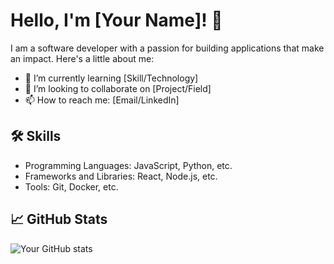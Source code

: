 # Hello, I'm [Your Name]! 👋

I am a software developer with a passion for building applications that make an impact. Here's a little about me:

- 🌱 I’m currently learning [Skill/Technology]
- 👯 I’m looking to collaborate on [Project/Field]
- 📫 How to reach me: [Email/LinkedIn]

## 🛠 Skills
- Programming Languages: JavaScript, Python, etc.
- Frameworks and Libraries: React, Node.js, etc.
- Tools: Git, Docker, etc.

## 📈 GitHub Stats
![Your GitHub stats](https://github-readme-stats.vercel.app/api?username=yourusername&show_icons=true&theme=default)

